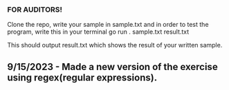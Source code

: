 ### FOR AUDITORS!

Clone the repo, write your sample in sample.txt and in order to test the program, write this in your terminal
go run . sample.txt result.txt

This should output result.txt which shows the result of your written sample.

## 9/15/2023 - Made a new version of the exercise using regex(regular expressions). 